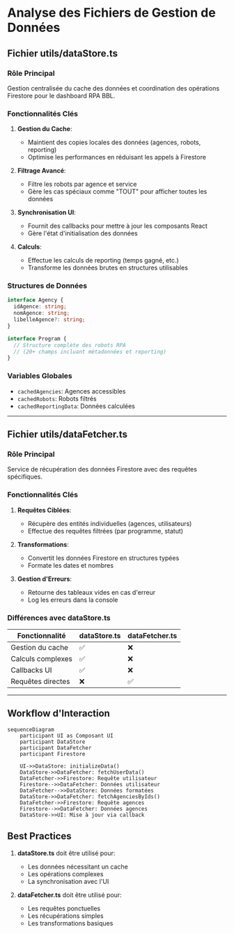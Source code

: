 # Analyse des Fichiers de Gestion de Données

## Fichier utils/dataStore.ts

### Rôle Principal
Gestion centralisée du cache des données et coordination des opérations Firestore pour le dashboard RPA BBL.

### Fonctionnalités Clés
1. **Gestion du Cache**:
   - Maintient des copies locales des données (agences, robots, reporting)
   - Optimise les performances en réduisant les appels à Firestore

2. **Filtrage Avancé**:
   - Filtre les robots par agence et service
   - Gère les cas spéciaux comme "TOUT" pour afficher toutes les données

3. **Synchronisation UI**:
   - Fournit des callbacks pour mettre à jour les composants React
   - Gère l'état d'initialisation des données

4. **Calculs**:
   - Effectue les calculs de reporting (temps gagné, etc.)
   - Transforme les données brutes en structures utilisables

### Structures de Données
```typescript
interface Agency {
  idAgence: string;
  nomAgence: string;
  libelleAgence?: string;
}

interface Program {
  // Structure complète des robots RPA
  // (20+ champs incluant métadonnées et reporting)
}
```

### Variables Globales
- `cachedAgencies`: Agences accessibles
- `cachedRobots`: Robots filtrés
- `cachedReportingData`: Données calculées

---

## Fichier utils/dataFetcher.ts

### Rôle Principal
Service de récupération des données Firestore avec des requêtes spécifiques.

### Fonctionnalités Clés
1. **Requêtes Ciblées**:
   - Récupère des entités individuelles (agences, utilisateurs)
   - Effectue des requêtes filtrées (par programme, statut)

2. **Transformations**:
   - Convertit les données Firestore en structures typées
   - Formate les dates et nombres

3. **Gestion d'Erreurs**:
   - Retourne des tableaux vides en cas d'erreur
   - Log les erreurs dans la console

### Différences avec dataStore.ts
| Fonctionnalité       | dataStore.ts | dataFetcher.ts |
|----------------------|-------------|---------------|
| Gestion du cache     | ✅          | ❌            |
| Calculs complexes    | ✅          | ❌            |
| Callbacks UI         | ✅          | ❌            |
| Requêtes directes    | ❌          | ✅            |

---

## Workflow d'Interaction

```mermaid
sequenceDiagram
    participant UI as Composant UI
    participant DataStore
    participant DataFetcher
    participant Firestore

    UI->>DataStore: initializeData()
    DataStore->>DataFetcher: fetchUserData()
    DataFetcher->>Firestore: Requête utilisateur
    Firestore-->>DataFetcher: Données utilisateur
    DataFetcher-->>DataStore: Données formatées
    DataStore->>DataFetcher: fetchAgenciesByIds()
    DataFetcher->>Firestore: Requête agences
    Firestore-->>DataFetcher: Données agences
    DataStore->>UI: Mise à jour via callback
```

## Best Practices
1. **dataStore.ts** doit être utilisé pour:
   - Les données nécessitant un cache
   - Les opérations complexes
   - La synchronisation avec l'UI

2. **dataFetcher.ts** doit être utilisé pour:
   - Les requêtes ponctuelles
   - Les récupérations simples
   - Les transformations basiques